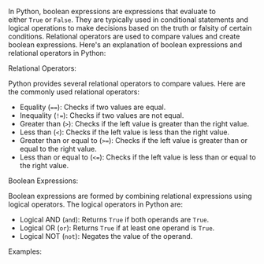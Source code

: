 
In Python, boolean expressions are expressions that evaluate to either `True` or `False`. They are typically used in conditional statements and logical operations to make decisions based on the truth or falsity of certain conditions. Relational operators are used to compare values and create boolean expressions. Here's an explanation of boolean expressions and relational operators in Python:

Relational Operators:

Python provides several relational operators to compare values. Here are the commonly used relational operators:

- Equality (`==`): Checks if two values are equal.
- Inequality (`!=`): Checks if two values are not equal.
- Greater than (`>`): Checks if the left value is greater than the right value.
- Less than (`<`): Checks if the left value is less than the right value.
- Greater than or equal to (`>=`): Checks if the left value is greater than or equal to the right value.
- Less than or equal to (`<=`): Checks if the left value is less than or equal to the right value.

Boolean Expressions:

Boolean expressions are formed by combining relational expressions using logical operators. The logical operators in Python are:

- Logical AND (`and`): Returns `True` if both operands are `True`.
- Logical OR (`or`): Returns `True` if at least one operand is `True`.
- Logical NOT (`not`): Negates the value of the operand.

Examples:

